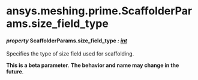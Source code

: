 <a id="ansys-meshing-prime-scaffolderparams-size-field-type"></a>

# ansys.meshing.prime.ScaffolderParams.size_field_type

<a id="ansys.meshing.prime.ScaffolderParams.size_field_type"></a>

#### *property* ScaffolderParams.size_field_type *: [int](https://docs.python.org/3.11/library/functions.html#int)*

Specifies the type of size field used for scaffolding.

**This is a beta parameter**. **The behavior and name may change in the future**.

<!-- !! processed by numpydoc !! -->
